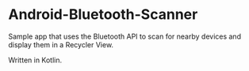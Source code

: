 # Android-Bluetooth-Scanner

Sample app that uses the Bluetooth API to scan for nearby devices and display them in a Recycler View.

Written in Kotlin.
